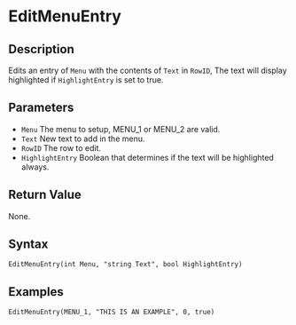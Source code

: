 # EditMenuEntry

## Description
Edits an entry of `Menu` with the contents of `Text` in `RowID`, The text will display highlighted if `HighlightEntry` is set to true.

## Parameters
- `Menu`
The menu to setup, MENU_1 or MENU_2 are valid.
- `Text`
New text to add in the menu.
- `RowID`
The row to edit.
- `HighlightEntry`
Boolean that determines if the text will be highlighted always.


## Return Value
None.

## Syntax
```
EditMenuEntry(int Menu, "string Text", bool HighlightEntry)
```

## Examples
```
EditMenuEntry(MENU_1, "THIS IS AN EXAMPLE", 0, true)
```